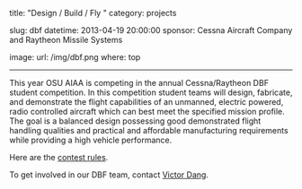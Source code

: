 title: "Design / Build / Fly "
category: projects

slug: dbf
datetime: 2013-04-19 20:00:00
sponsor: Cessna Aircraft Company and Raytheon Missile Systems

image:
    url: /img/dbf.png
    where: top

---

This year OSU AIAA is competing in the annual Cessna/Raytheon DBF student
competition. In this competition student teams will design, fabricate, and
demonstrate the flight capabilities of an unmanned, electric powered, radio
controlled aircraft which can best meet the specified mission profile. The goal
is a balanced design possessing good demonstrated flight handling qualities and
practical and affordable manufacturing requirements while providing a high
vehicle performance.

Here are the [contest rules][contest_rules].

To get involved in our DBF team, contact [Victor Dang][contact_email].

[contest_rules]: http://www.aiaadbf.org/
[contact_email]: mailto:dangvi@onid.orst.edu
